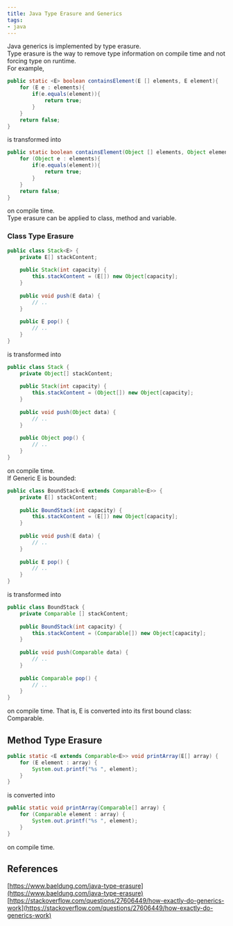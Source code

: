 ```yaml
---
title: Java Type Erasure and Generics
tags:
- java
---
```


Java generics is implemented by type erasure. <br>
Type erasure is the way to remove type information on compile time and not forcing type on runtime. <br>
For example,
```java
public static <E> boolean containsElement(E [] elements, E element){
    for (E e : elements){
        if(e.equals(element)){
            return true;
        }
    }
    return false;
}
```
is transformed into
```java
public static boolean containsElement(Object [] elements, Object element){
    for (Object e : elements){
        if(e.equals(element)){
            return true;
        }
    }
    return false;
}
```
on compile time. <br>
Type erasure can be applied to class, method and variable.

### Class Type Erasure
```java
public class Stack<E> {
    private E[] stackContent;
 
    public Stack(int capacity) {
        this.stackContent = (E[]) new Object[capacity];
    }
 
    public void push(E data) {
        // ..
    }
 
    public E pop() {
        // ..
    }
}
```
is transformed into
```java
public class Stack {
    private Object[] stackContent;
 
    public Stack(int capacity) {
        this.stackContent = (Object[]) new Object[capacity];
    }
 
    public void push(Object data) {
        // ..
    }
 
    public Object pop() {
        // ..
    }
}
```
on compile time. <br>
If Generic E is bounded:
```java
public class BoundStack<E extends Comparable<E>> {
    private E[] stackContent;
 
    public BoundStack(int capacity) {
        this.stackContent = (E[]) new Object[capacity];
    }
 
    public void push(E data) {
        // ..
    }
 
    public E pop() {
        // ..
    }
}
```
is transformed into
```java
public class BoundStack {
    private Comparable [] stackContent;
 
    public BoundStack(int capacity) {
        this.stackContent = (Comparable[]) new Object[capacity];
    }
 
    public void push(Comparable data) {
        // ..
    }
 
    public Comparable pop() {
        // ..
    }
}
```
on compile time. That is, E is converted into its first bound class: Comparable.

## Method Type Erasure
```java
public static <E extends Comparable<E>> void printArray(E[] array) {
    for (E element : array) {
        System.out.printf("%s ", element);
    }
}
```
is converted into
```java
public static void printArray(Comparable[] array) {
    for (Comparable element : array) {
        System.out.printf("%s ", element);
    }
}
```
on compile time.

## References
[https://www.baeldung.com/java-type-erasure](https://www.baeldung.com/java-type-erasure)
[https://stackoverflow.com/questions/27606449/how-exactly-do-generics-work](https://stackoverflow.com/questions/27606449/how-exactly-do-generics-work)
